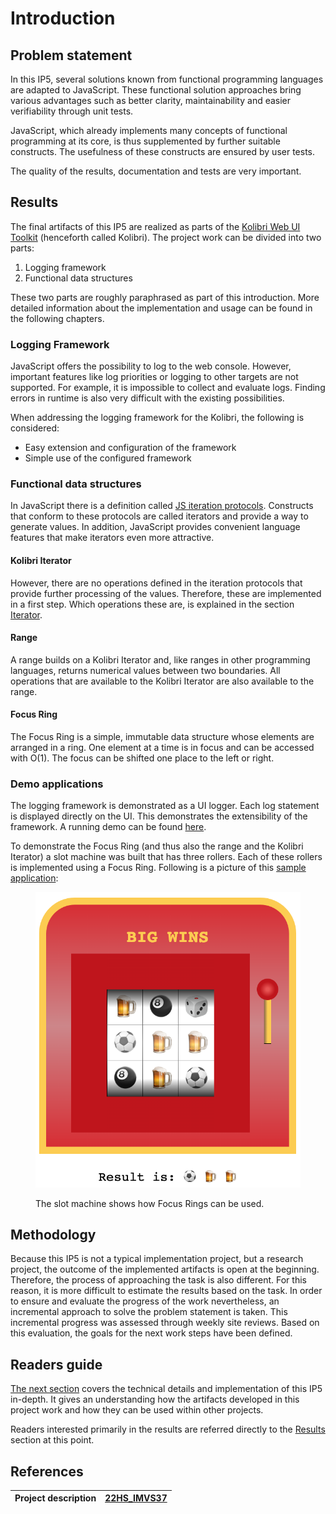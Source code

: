# Introduction

## Problem statement

In this IP5, several solutions known from functional programming languages are adapted to JavaScript. These functional solution approaches bring various advantages such as better clarity, maintainability and easier verifiability through unit tests.

JavaScript, which already implements many concepts of functional programming at its core, is thus supplemented by further suitable constructs. The usefulness of these constructs are ensured by user tests.

The quality of the results, documentation and tests are very important.

## Results

The final artifacts of this IP5 are realized as parts of the [Kolibri Web UI Toolkit](https://webengineering-fhnw.github.io/Kolibri/) (henceforth called Kolibri). The project work can be divided into two parts:&#x20;

1. Logging framework&#x20;
2. Functional data structures

These two parts are roughly paraphrased as part of this introduction. More detailed information about the implementation and usage can be found in the following chapters.

### Logging Framework

JavaScript offers the possibility to log to the web console. However, important features like log priorities or logging to other targets are not supported. For example, it is impossible to collect and evaluate logs. Finding errors in runtime is also very difficult with the existing possibilities.

When addressing the logging framework for the Kolibri, the following is considered:

* Easy extension and configuration of the framework
* Simple use of the configured framework

### Functional data structures

In JavaScript there is a definition called [JS iteration protocols](https://developer.mozilla.org/en-US/docs/Web/JavaScript/Reference/Iteration\_protocols). Constructs that conform to these protocols are called iterators and provide a way to generate values. In addition, JavaScript provides convenient language features that make iterators even more attractive.

#### Kolibri Iterator

However, there are no operations defined in the iteration protocols that provide further processing of the values. Therefore, these are implemented in a first step. Which operations these are, is explained in the section [Iterator](technical-documentation/iterator.md).

#### Range

A range builds on a Kolibri Iterator and, like ranges in other programming languages, returns numerical values between two boundaries. All operations that are available to the Kolibri Iterator are also available to the range.

#### Focus Ring

The Focus Ring is a simple, immutable data structure whose elements are arranged in a ring. One element at a time is in focus and can be accessed with O(1). The focus can be shifted one place to the left or right.

### Demo applications

The logging framework is demonstrated as a UI logger. Each log statement is displayed directly on the UI. This demonstrates the extensibility of the framework. A running demo can be found [here](https://wildwyss.github.io/ip5-overview/contrib/p5\_wild\_wyss/src/logger/logUi/example/logUiExampleView.html).

To demonstrate the Focus Ring (and thus also the range and the Kolibri Iterator) a slot machine was built that has three rollers. Each of these rollers is implemented using a Focus Ring. Following is a picture of this [sample application](https://wildwyss.github.io/ip5-overview/contrib/p5\_wild\_wyss/src/focusring/example/SlotMachine.html):

<figure><img src=".gitbook/assets/image (2) (1).png" alt=""><figcaption><p>The slot machine shows how Focus Rings can be used.</p></figcaption></figure>



## Methodology

Because this IP5 is not a typical implementation project, but a research project, the outcome of the implemented artifacts is open at the beginning. Therefore, the process of approaching the task is also different. For this reason, it is more difficult to estimate the results based on the task. In order to ensure and evaluate the progress of the work nevertheless, an incremental approach to solve the problem statement is taken. This incremental progress was assessed through weekly site reviews. Based on this evaluation, the goals for the next work steps have been defined.

## Readers guide

[The next section](technical-documentation/) covers the technical details and implementation of this IP5 in-depth. It gives an understanding how the artifacts developed in this project work and how they can be used within other projects.

Readers interested primarily in the results are referred directly to the [Results](introduction.md#results) section at this point.

## References

| Project description | [22HS\_IMVS37](https://wildwyss.github.io/ip5-overview/22HS\_IMVS37%20Funktionale%20Standard%20Library%20f%C3%BCr%20das%20Kolibri%20Web%20UI%20Toolkit.pdf) |
| ------------------- | ----------------------------------------------------------------------------------------------------------------------------------------------------------- |
